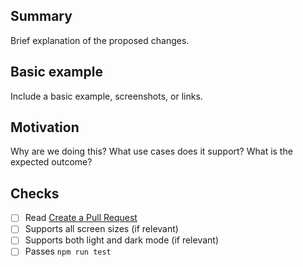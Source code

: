## Summary

Brief explanation of the proposed changes.

## Basic example

Include a basic example, screenshots, or links.

## Motivation

Why are we doing this? What use cases does it support? What is the expected outcome?

## Checks

- [ ] Read [Create a Pull Request](https://getdoks.org/docs/contributing/how-to-contribute/#create-a-pull-request)
- [ ] Supports all screen sizes (if relevant)
- [ ] Supports both light and dark mode (if relevant)
- [ ] Passes `npm run test`
